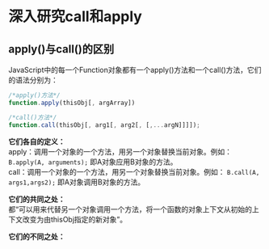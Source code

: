 # 深入研究call和apply                

## apply()与call()的区别                
JavaScript中的每一个Function对象都有一个apply()方法和一个call()方法，它们的语法分别为：         
```javascript
/*apply()方法*/
function.apply(thisObj[, argArray])

/*call()方法*/
function.call(thisObj[, arg1[, arg2[, [,...argN]]]]);
```

**它们各自的定义：**                
apply：调用一个对象的一个方法，用另一个对象替换当前对象。例如： `B.apply(A, arguments);` 即A对象应用B对象的方法。           
call：调用一个对象的一个方法，用另一个对象替换当前对象。例如： `B.call(A, args1,args2);` 即A对象调用B对象的方法。               


**它们的共同之处：**                    
都“可以用来代替另一个对象调用一个方法，将一个函数的对象上下文从初始的上下文改变为由thisObj指定的新对象”。               

**它们的不同之处：**                
